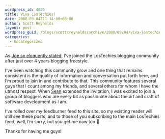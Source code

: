 ```yaml
---
wordpress_id: 4026
title: Viva LosTechies!
date: 2008-09-04T11:14:00+00:00
author: Scott Reynolds
layout: post
wordpress_guid: /blogs/scottcreynolds/archive/2008/09/04/viva-lostechies.aspx
categories:
  - Uncategorized
---
```

As [Joe so eloquently stated](http://www.lostechies.com/blogs/joe_ocampo/archive/2008/09/03/lostechies-welcomes-scott-c-reynolds.aspx), I&#8217;ve joined the LosTechies blogging community after just over 4 years blogging freestyle.

I&#8217;ve been watching this community grow and one thing that remains consistent is the quality of information and conversation put forth here, and I&#8217;m proud to join in and contribute to that. This community features several guys that I count among my friends, and several others for whom I have the utmost respect. When [Sean](/blogs/sean_chambers/default.aspx) extended the invitation, I was excited to join a group of bloggers who are every bit as passionate about the art and craft of software development as I am.

I&#8217;ve rolled over my feedburner feed to this site, so my existing reader will still see these posts, and to those of you subscribing to the main LosTechies feed, well, I&#8217;m sorry, but you get me now too 🙂

Thanks for having me guys!